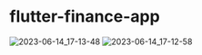 # flutter-finance-app

![2023-06-14_17-13-48](https://github.com/nurzhanova2/flutter-finance-app-/assets/117799402/5e73083f-79cd-4774-bc2d-bbfa95b94c28)
![2023-06-14_17-12-58](https://github.com/nurzhanova2/flutter-finance-app-/assets/117799402/6f7ee558-1954-42f5-beac-f610002cdbdb)
